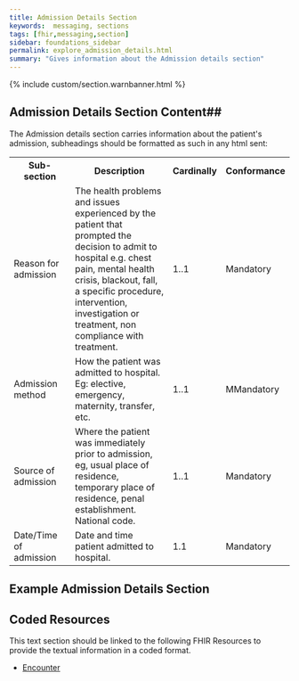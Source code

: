 ```yaml
---
title: Admission Details Section
keywords:  messaging, sections
tags: [fhir,messaging,section]
sidebar: foundations_sidebar
permalink: explore_admission_details.html
summary: "Gives information about the Admission details section"
---
```


{% include custom/section.warnbanner.html %}

## Admission Details Section Content##
The Admission details section carries information about the patient's admission, subheadings should be formatted as such in any html sent:

<table width="100%">
<tr>
<th width="25%">Sub-section</th>
<th width="45%">Description</th>
<th width="15%">Cardinally</th>
<th width="15%">Conformance</th>
</tr>
<tr>
<td>Reason for admission</td>
<td>The health problems and issues experienced by the patient that prompted the decision to admit to hospital e.g. chest pain, mental health crisis, blackout, fall,  a specific procedure, intervention, investigation or treatment, non compliance with treatment.</td>
<td>1..1</td>
<td>Mandatory</td>
</tr>
<tr>
<td>Admission method</td>
<td>How the patient was admitted to hospital. Eg: elective, emergency, maternity, transfer, etc.</td>
<td>1..1</td>
<td>MMandatory</td>
</tr>
<tr>
<td>Source of admission</td>
<td>Where the patient was immediately prior to admission, eg, usual place of residence, temporary place of residence, penal establishment. National code.</td>
<td>1..1</td>
<td>Mandatory</td>
</tr>
<tr>
<td>Date/Time of admission</td> 
<td>Date and time patient admitted to hospital.</td>
<td>1.1</td>
<td>Mandatory</td>
</tr>
</table>

##  Example Admission Details Section ##

<script src="https://gist.github.com/IOPS-DEV/063615bfb87522015e0c37ef7f06d4fd.js"></script>

## Coded Resources ##

This text section should be linked to the following FHIR Resources to provide the textual information in a coded format.

- [Encounter](workflow_encounter.html)






